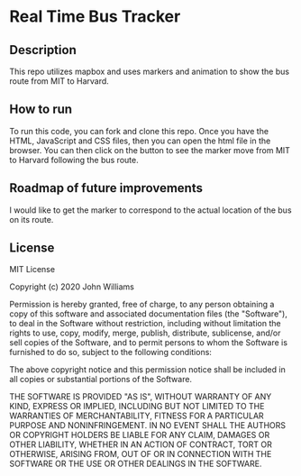 # Real Time Bus Tracker

## Description

This repo utilizes mapbox and uses markers and animation to show the bus route from MIT to Harvard.

## How to run

To run this code, you can fork and clone this repo. Once you have the HTML, JavaScript and CSS files, then you can open the html file in the browser. You can then click on the button to see the marker move from MIT to Harvard following the bus route.

## Roadmap of future improvements

I would like to get the marker to correspond to the actual location of the bus on its route.

## License

MIT License

Copyright (c) 2020 John Williams

Permission is hereby granted, free of charge, to any person obtaining a copy of this software and associated documentation files (the "Software"), to deal in the Software without restriction, including without limitation the rights to use, copy, modify, merge, publish, distribute, sublicense, and/or sell copies of the Software, and to permit persons to whom the Software is furnished to do so, subject to the following conditions:

The above copyright notice and this permission notice shall be included in all copies or substantial portions of the Software.

THE SOFTWARE IS PROVIDED "AS IS", WITHOUT WARRANTY OF ANY KIND, EXPRESS OR IMPLIED, INCLUDING BUT NOT LIMITED TO THE WARRANTIES OF MERCHANTABILITY, FITNESS FOR A PARTICULAR PURPOSE AND NONINFRINGEMENT. IN NO EVENT SHALL THE AUTHORS OR COPYRIGHT HOLDERS BE LIABLE FOR ANY CLAIM, DAMAGES OR OTHER LIABILITY, WHETHER IN AN ACTION OF CONTRACT, TORT OR OTHERWISE, ARISING FROM, OUT OF OR IN CONNECTION WITH THE SOFTWARE OR THE USE OR OTHER DEALINGS IN THE SOFTWARE.
